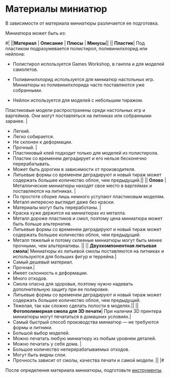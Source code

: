 # Материалы миниатюр

В зависимости от материала миниатюры различается ее подготовка. 

Миниатюра может быть из:


#|
||**Материал** | **Описание** | **Плюсы** | **Минусы**||
|| **Пластик**| Под пластиком подразумевается полистирол, поливинилхлорид или нейлона:

* Полистирол используется Games Workshop, в ганпла и для моделей самолетов.

* Поливинилхлорид используется для миниатюр настольных игр. Миниатюры из поливинилхлорида часто поставляются уже собранными.

* Нейлон используется для моделей с небольшим тиражом.

Пластиковые модели распространены среди настольных игр и варгеймов. Они могут поставляться на литниках или собранными заранее. |

* Легкий.
* Легко собирается.
* Не склонен к деформации.
* Прочный. | 
* Пластиковый клей подходит только для моделей из полистирола.
* Пластик со временем деградирует и его нельзя бесконечно перерабатывать.
* Может быть дорогим в зависимости от производителя.
* Литьевые формы со временем деградируют и новый тираж может содержать большее количество облоя, чем предыдущий.||
|| **Олово** | Металлические миниатюры находят свое место в варгеймах и поставляются на литниках. |
* По простоте сборке лишь немного уступают пластиковым моделям.
* Металл интересно выглядит даже без краски.
* Материалы могут быть переработаны. 
|
* Краска хуже держится на миниатюрах из металла.
* Металл дороже пластиков и смол, поэтому цена миниатюра может быть больше альтернатив.
* Литьевые формы со временем деградируют и новый тираж может содержать большее количество облоя, чем предыдущий.
* Металл тяжелый и потому склееные миниатюры могут быть менее прочными, чем альтернативы. ||
|| **Двухкомпонентная литьевая смола**| Миниатюры из литьевой смолы поставляются на литниках и используются для больших фигур и террейна.| 
* Самый дешевый материал.
* Прочная.| 
* Имеет склонность к деформации.
* Много отходов.
* Смола опасна для здоровья, поэтому нужно надевать дополнительную защиту при ее полировке.
* Литьевые формы со временем деградируют и новый тираж может содержать большее количество облоя, чем предыдущий.
* Тяжелая, так как сложно сделать полости в моделях.||
|| **Фотополимерная смола для 3D печати**| При наличии 3D принтера миниатюры могут печататься в домашних условиях.|
* Самый быстрый способ производства миниатюр — не требуются формы и литники.
* Большой выбор моделей.
* Можно печатать любую миниатюру из любым уровнем деталей.
* Можно печатать у себя дома. |
* Большое количество неперерабатываемых отходов.
* Могут быть видны слои.
* Прочность зависит от смолы, качества печати и самой модели. ||
|#

После определения материала миниатюры, подготовьте [инструменты](inventory.md).